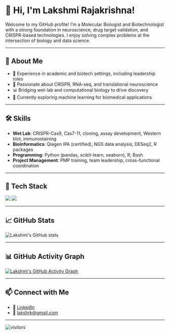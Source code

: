 

# 👋 Hi, I'm Lakshmi Rajakrishna!

Welcome to my GitHub profile! I’m a Molecular Biologist and Biotechnologist with a strong foundation in neuroscience, drug target validation, and CRISPR-based technologies. I enjoy solving complex problems at the intersection of biology and data science.

---

## 🔬 About Me

- 💼 Experience in academic and biotech settings, including leadership roles  
- 🧪 Passionate about CRISPR, RNA-seq, and translational neuroscience  
- 📊 Bridging wet-lab and computational biology to drive discovery  
- 🧠 Currently exploring machine learning for biomedical applications

---

## 🛠️ Skills

- **Wet Lab**: CRISPR-Cas9, Cas7-11, cloning, assay development, Western blot, immunostaining  
- **Bioinformatics**: Qiagen IPA (certified), NGS data analysis, DESeq2, R packages  
- **Programming**: Python (pandas, scikit-learn, seaborn), R, Bash  
- **Project Management**: PMP training, team leadership, cross-functional coordination

---

## 🧰 Tech Stack

<p align="left">
  <img src="https://skillicons.dev/icons?i=python,r,linux,bash,git,github,vscode,visualstudio&perline=6" />
  <img src="https://skillicons.dev/icons?i=pandas,sklearn,seaborn,postgresql&perline=6" />
</p>

---

## 📈 GitHub Stats

![Lakshmi's GitHub stats](https://github-readme-stats.vercel.app/api?username=lakshmirajakri&show_icons=true&theme=radical)

---

## 📊 GitHub Activity Graph

[![Lakshmi's GitHub Activity Graph](https://github-readme-activity-graph.cyclic.app/graph?username=lakshmirajakri&theme=github-compact)](https://github.com/lakshmirajakri)

---

## 📫 Connect with Me

- 💼 [LinkedIn](https://www.linkedin.com/in/lakshmi-rajakrishna)
- 📧 [lakshrk@gmail.com](mailto:lakshrk@gmail.com)

---

![visitors](https://visitor-badge.glitch.me/badge?page_id=lakshmirajakri.lakshmirajakri)
